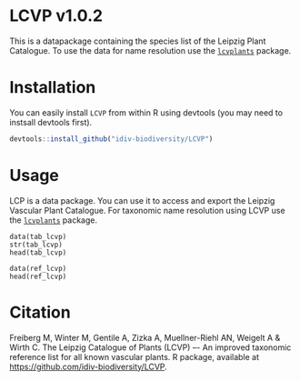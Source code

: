 # LCVP v1.0.2
This is a datapackage containing the species list of the Leipzig Plant Catalogue. To use the data for name resolution use the [`lcvplants`](https://github.com/idiv-biodiversity/lcplants) package.

# Installation
You can easily install `LCVP` from within R using devtools (you may need to instsall devtools first).

```r
devtools::install_github("idiv-biodiversity/LCVP")
```

# Usage
LCP is a data package. You can use it to access and export the Leipzig Vascular Plant Catalogue. For taxonomic name resolution using LCVP use the [`lcvplants`](https://github.com/idiv-biodiversity/lcvplants) package.

```{r}
data(tab_lcvp)
str(tab_lcvp)
head(tab_lcvp)

data(ref_lcvp)
head(ref_lcvp)
```

# Citation
Freiberg M, Winter M, Gentile A, Zizka A, Muellner-Riehl AN, Weigelt A & Wirth C. The Leipzig Catalogue of Plants (LCVP) –- An improved taxonomic reference list for all known vascular plants. R package, available at https://github.com/idiv-biodiversity/LCVP.
